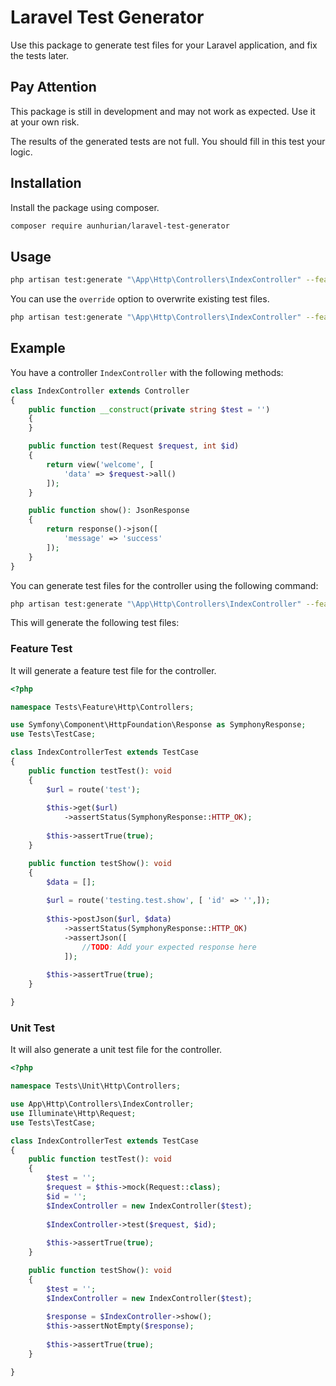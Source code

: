
# Laravel Test Generator
Use this package to generate test files for your Laravel application, and fix the tests later.

## Pay Attention
This package is still in development and may not work as expected. Use it at your own risk.

The results of the generated tests are not full. You should fill in this test your logic.
## Installation
Install the package using composer.

```bash
composer require aunhurian/laravel-test-generator
```

## Usage
```bash
php artisan test:generate "\App\Http\Controllers\IndexController" --feature --unit
```

You can use the `override` option to overwrite existing test files.

```bash
php artisan test:generate "\App\Http\Controllers\IndexController" --feature --unit --override
```

## Example
You have a controller `IndexController` with the following methods:

```php
class IndexController extends Controller
{
    public function __construct(private string $test = '')
    {
    }

    public function test(Request $request, int $id)
    {
        return view('welcome', [
            'data' => $request->all()
        ]);
    }

    public function show(): JsonResponse
    {
        return response()->json([
            'message' => 'success'
        ]);
    }
}
```

You can generate test files for the controller using the following command:

```bash
php artisan test:generate "\App\Http\Controllers\IndexController" --feature --unit
```

This will generate the following test files:

### Feature Test
It will generate a feature test file for the controller.
```php
<?php

namespace Tests\Feature\Http\Controllers;

use Symfony\Component\HttpFoundation\Response as SymphonyResponse;
use Tests\TestCase;

class IndexControllerTest extends TestCase
{
    public function testTest(): void
    {
        $url = route('test');
        
        $this->get($url)
            ->assertStatus(SymphonyResponse::HTTP_OK);
        
        $this->assertTrue(true);
    }

    public function testShow(): void
    {
        $data = [];
        
        $url = route('testing.test.show', [ 'id' => '',]);
        
        $this->postJson($url, $data)
            ->assertStatus(SymphonyResponse::HTTP_OK)
            ->assertJson([
                //TODO: Add your expected response here
            ]);
        
        $this->assertTrue(true);
    }

}
```

### Unit Test
It will also generate a unit test file for the controller.
```php
<?php

namespace Tests\Unit\Http\Controllers;

use App\Http\Controllers\IndexController;
use Illuminate\Http\Request;
use Tests\TestCase;

class IndexControllerTest extends TestCase
{
    public function testTest(): void
    {
        $test = '';
        $request = $this->mock(Request::class);
        $id = '';
        $IndexController = new IndexController($test);
        
        $IndexController->test($request, $id);
        
        $this->assertTrue(true);
    }

    public function testShow(): void
    {
        $test = '';
        $IndexController = new IndexController($test);
        
        $response = $IndexController->show();
        $this->assertNotEmpty($response);
        
        $this->assertTrue(true);
    }

}
```

